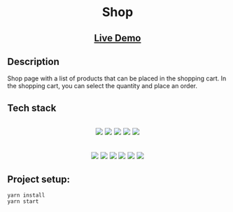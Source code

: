 <h1 align="center">Shop</h1>

<h2 align="center">
    <a href="https://psyhow.github.io/testShop/">Live Demo</a>
</h2>

## Description

Shop page with a list of products that can be placed in the shopping cart. In the shopping cart, you can select the quantity and place an order.


## Tech stack

<h2 align="center">
    <img src="https://img.shields.io/badge/%E2%9C%94-React%20-yellowgreen"/>
    <img src="https://img.shields.io/badge/%E2%9C%94-Typescipt-yellowgreen"/>
    <img src="https://img.shields.io/badge/%E2%9C%94-Redux%20toolkit-yellowgreen"/>
    <img src="https://img.shields.io/badge/%E2%9C%94-Redux%20thunk-yellowgreen"/>
    <img src="https://img.shields.io/badge/%E2%9C%94-Unit%20test-yellowgreen"/>
</h2>

<h2 align="center">
    <img src="https://img.shields.io/badge/%E2%9C%94-Sass-brightgreen"/>
    <img src="https://img.shields.io/badge/%E2%9C%94-Local%20Storage-brightgreen"/>
    <img src="https://img.shields.io/badge/%E2%9C%94-Firebase-brightgreen"/>
    <img src="https://img.shields.io/badge/%E2%9C%94-Formik-brightgreen"/>
    <img src="https://img.shields.io/badge/%E2%9C%94-Yup-brightgreen"/>
    <img src="https://img.shields.io/badge/%E2%9C%94-Material%20Ui-brightgreen"/>
</h2>


## Project setup:

````
yarn install
yarn start
````
